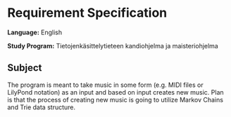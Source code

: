 # Requirement Specification

**Language:** English

**Study Program:** Tietojenkäsittelytieteen kandiohjelma ja maisteriohjelma


## Subject


The program is meant to take music in some form (e.g. MIDI files or LilyPond notation) as an input and based on input creates new music.
Plan is that the process of creating new music is going to utilize Markov Chains and Trie data structure.
